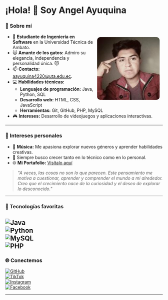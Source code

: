# ¡Hola! 👋 Soy **Angel Ayuquina**  

### 🎯 Sobre mí
<img src="fotoUta.jpg" align="right" width="200" style="margin: 10px; border-radius: 10px;" />

- 💼 **Estudiante de Ingeniería en Software** en la Universidad Técnica de Ambato.  
- 🐱 **Amante de los gatos:** Admiro su elegancia, independencia y personalidad única. 😻  
- 📫 **Contacto:** [aayuquina4220@uta.edu.ec](mailto:aayuquina4220@uta.edu.ec).  
- 💻 **Habilidades técnicas:**  
  - **Lenguajes de programación:** Java, Python, SQL  
  - **Desarrollo web:** HTML, CSS, JavaScript  
  - **Herramientas:** Git, GitHub, PHP, MySQL  
- 🎮 **Intereses:** Desarrollo de videojuegos y aplicaciones interactivas.  

---

### 🎵 Intereses personales  
- 🎸 **Música:** Me apasiona explorar nuevos géneros y aprender habilidades creativas.  
- 🌱 Siempre busco crecer tanto en lo técnico como en lo personal.  
- 🌐 **Mi Portafolio:** [Visítalo aquí](https://t1angel4220.github.io/)

> _"A veces, las cosas no son lo que parecen. Este pensamiento me motiva a cuestionar, aprender y comprender el mundo a mi alrededor. Creo que el crecimiento nace de la curiosidad y el deseo de explorar lo desconocido."_

---
### 🚀 Tecnologías favoritas  
![Java](https://img.shields.io/badge/Java-%23ED8B00.svg?style=for-the-badge&logo=java&logoColor=white)  
![Python](https://img.shields.io/badge/Python-%233776AB.svg?style=for-the-badge&logo=python&logoColor=white)  
![MySQL](https://img.shields.io/badge/MySQL-%2300f.svg?style=for-the-badge&logo=mysql&logoColor=white)  
![PHP](https://img.shields.io/badge/PHP-%23777BB4.svg?style=for-the-badge&logo=php&logoColor=white)  
---

### 🌐 Conectemos  
[![GitHub](https://img.shields.io/badge/GitHub-%2312100E.svg?style=for-the-badge&logo=github&logoColor=white)](https://github.com/T1Angel4220)  
[![TikTok](https://img.shields.io/badge/TikTok-%23000000.svg?style=for-the-badge&logo=tiktok&logoColor=white)](https://www.tiktok.com/@engel_kiske)  
[![Instagram](https://img.shields.io/badge/Instagram-%23E4405F.svg?style=for-the-badge&logo=instagram&logoColor=white)](https://www.instagram.com/derhalloman21)  
[![Facebook](https://img.shields.io/badge/Facebook-%231877F2.svg?style=for-the-badge&logo=facebook&logoColor=white)](https://www.facebook.com/angel.ayuquina123/)  

---


